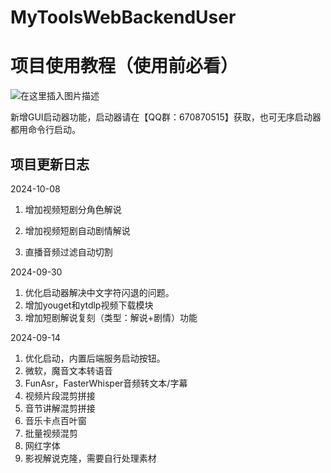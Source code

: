 # MyToolsWebBackendUser

# 项目使用教程（使用前必看）
![在这里插入图片描述](https://i-blog.csdnimg.cn/direct/248562ecf5524049b1cd1c0d18c82777.png)



新增GUI启动器功能，启动器请在【QQ群：670870515】获取，也可无序启动器都用命令行启动。



## 项目更新日志

2024-10-08

1. 增加视频短剧分角色解说

2. 增加视频短剧自动剧情解说

3. 直播音频过滤自动切割



2024-09-30

1. 优化启动器解决中文字符闪退的问题。
2. 增加youget和ytdlp视频下载模块
3. 增加短剧解说复刻（类型：解说+剧情）功能



2024-09-14

1. 优化启动，内置后端服务启动按钮。
2. 微软，魔音文本转语音
3. FunAsr，FasterWhisper音频转文本/字幕
4. 视频片段混剪拼接
5. 音节讲解混剪拼接
6. 音乐卡点百叶窗
7. 批量视频混剪
8. 网红字体
9. 影视解说克隆，需要自行处理素材

